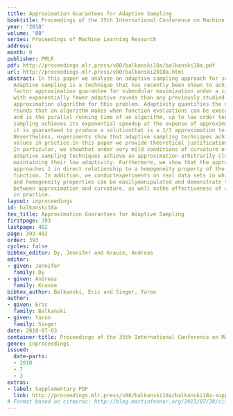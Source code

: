 ```yaml
---
title: Approximation Guarantees for Adaptive Sampling
booktitle: Proceedings of the 35th International Conference on Machine Learning
year: '2018'
volume: '80'
series: Proceedings of Machine Learning Research
address: 
month: 0
publisher: PMLR
pdf: http://proceedings.mlr.press/v80/balkanski18a/balkanski18a.pdf
url: http://proceedings.mlr.press/v80/balkanski2018a.html
abstract: In this paper we analyze an adaptive sampling approach for submodular maximization.
  Adaptive sampling is a technique that has recently been shown to achieve a constant
  factor approximation guarantee for submodular maximization under a cardinality constraint
  with exponentially fewer adaptive rounds than any previously studied constant factor
  approximation algorithm for this problem. Adaptivity quantifies the number of sequential
  rounds that an algorithm makes when function evaluations can be executed in parallel
  and is the parallel running time of an algorithm, up to low order terms. Adaptive
  sampling achieves its exponential speedup at the expense of approximation. In theory,
  it is guaranteed to produce a solutionthat is a 1/3 approximation to the optimum.
  Nevertheless, experiments show that adaptive sampling techniques achieve far better
  values in practice.In this paper we provide theoretical justification for this phenomenon.
  In particular, we showthat under very mild conditions of curvature of a function,
  adaptive sampling techniques achieve an approximation arbitrarily close to 1/2 while
  maintaining their low adaptivity. Furthermore, we show that the approximation ratio
  approaches 1 in direct relationship to a homogeneity property of the submodular
  function. In addition, we conductexperiments on real data sets in which the curvature
  and homogeneity properties can be easilymanipulated and demonstrate the relationship
  between approximation and curvature, as well asthe effectiveness of adaptive sampling
  in practice.
layout: inproceedings
id: balkanski18a
tex_title: Approximation Guarantees for Adaptive Sampling
firstpage: 393
lastpage: 402
page: 393-402
order: 393
cycles: false
bibtex_editor: Dy, Jennifer and Krause, Andreas
editor:
- given: Jennifer
  family: Dy
- given: Andreas
  family: Krause
bibtex_author: Balkanski, Eric and Singer, Yaron
author:
- given: Eric
  family: Balkanski
- given: Yaron
  family: Singer
date: 2018-07-03
container-title: Proceedings of the 35th International Conference on Machine Learning
genre: inproceedings
issued:
  date-parts:
  - 2018
  - 7
  - 3
extras:
- label: Supplementary PDF
  link: http://proceedings.mlr.press/v80/balkanski18a/balkanski18a-supp.pdf
# Format based on citeproc: http://blog.martinfenner.org/2013/07/30/citeproc-yaml-for-bibliographies/
---
```

